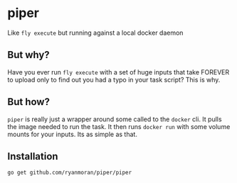 # piper
Like `fly execute` but running against a local docker daemon

## But why?
Have you ever run `fly execute` with a set of huge inputs
that take FOREVER to upload only to find out you had a typo
in your task script? This is why.

## But how?
`piper` is really just a wrapper around some called to the
`docker` cli. It pulls the image needed to run the task.
It then runs `docker run` with some volume mounts for your
inputs. Its as simple as that.

## Installation
`go get github.com/ryanmoran/piper/piper`
